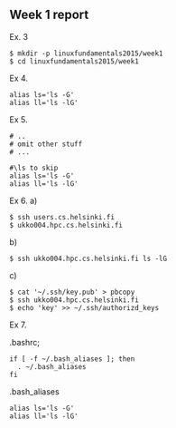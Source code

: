 Week 1 report
---

Ex. 3  
```
$ mkdir -p linuxfundamentals2015/week1  
$ cd linuxfundamentals2015/week1
```  

Ex 4.  
```
alias ls='ls -G'
alias ll='ls -lG'
```

Ex 5.
```
# .. 
# omit other stuff
# ...

#\ls to skip
alias ls='ls -G'
alias ll='ls -lG'
```

Ex 6.
a)
```
$ ssh users.cs.helsinki.fi  
$ ukko004.hpc.cs.helsinki.fi
```  

b)
```
$ ssh ukko004.hpc.cs.helsinki.fi ls -lG
```

c)
```
$ cat '~/.ssh/key.pub' > pbcopy
$ ssh ukko004.hpc.cs.helsinki.fi
$ echo 'key' >> ~/.ssh/authorizd_keys
```

Ex 7.

.bashrc;
```
if [ -f ~/.bash_aliases ]; then
  . ~/.bash_aliases
fi
```

.bash_aliases
```
alias ls='ls -G'
alias ll='ls -lG'
```



